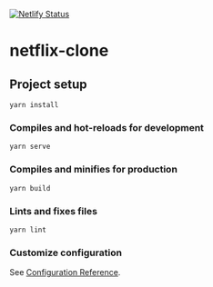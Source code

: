 [![Netlify Status](https://api.netlify.com/api/v1/badges/8e1b43dc-4205-4913-9bca-e8a49d742c93/deploy-status)](https://app.netlify.com/sites/vueflix3/deploys)

# netflix-clone

## Project setup
```
yarn install
```

### Compiles and hot-reloads for development
```
yarn serve
```

### Compiles and minifies for production
```
yarn build
```

### Lints and fixes files
```
yarn lint
```

### Customize configuration
See [Configuration Reference](https://cli.vuejs.org/config/).

